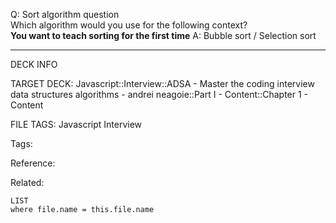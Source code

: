 Q: Sort algorithm question  
Which algorithm would you use for the following context?  
**You want to teach sorting for the first time**
A: Bubble sort / Selection sort
<!--ID: 1690026322091-->

---

DECK INFO

TARGET DECK: Javascript::Interview::ADSA - Master the coding interview data structures algorithms - andrei neagoie::Part I - Content::Chapter 1 - Content

FILE TAGS: Javascript Interview

Tags:

Reference:

Related:

```dataview
LIST
where file.name = this.file.name
```
